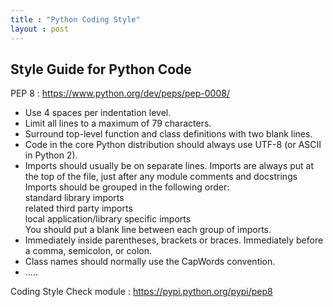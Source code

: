 ```yaml
---
title : "Python Coding Style"
layout : post
---
```



## Style Guide for Python Code  


PEP 8 : https://www.python.org/dev/peps/pep-0008/  



* Use 4 spaces per indentation level.  
* Limit all lines to a maximum of 79 characters.  
* Surround top-level function and class definitions with two blank lines.  
* Code in the core Python distribution should always use UTF-8 (or ASCII in Python 2).
* Imports should usually be on separate lines. Imports are always put at the top of the file, just after any module comments and docstrings  
  Imports should be grouped in the following order:  
    standard library imports  
    related third party imports  
    local application/library specific imports  
    You should put a blank line between each group of imports.  
* Immediately inside parentheses, brackets or braces. Immediately before a comma, semicolon, or colon.  
* Class names should normally use the CapWords convention.  
* .....





Coding Style Check module : https://pypi.python.org/pypi/pep8  
